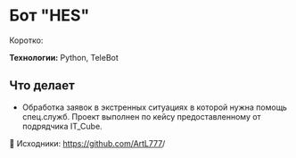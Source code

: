 # Бот "HES"
Коротко: 

**Технологии:** Python, TeleBot

## Что делает
- Обработка заявок в экстренных ситуациях в которой нужна помощь спец.служб. Проект выполнен по кейсу предоставленному от подрядчика IT_Cube.


🔗 Исходники: https://github.com/ArtL777<ArtL777>/<repo>
